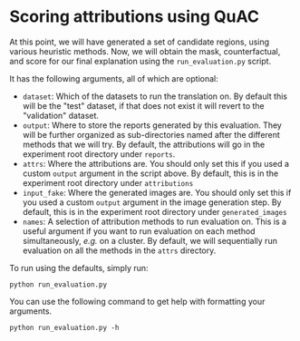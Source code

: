 # Scoring attributions using QuAC

At this point, we will have generated a set of candidate regions, using various heuristic methods. 
Now, we will obtain the mask, counterfactual, and score for our final explanation using the `run_evaluation.py` script.

It has the following arguments, all of which are optional:
- `dataset`: Which of the datasets to run the translation on. By default this will be the "test" dataset, if that does not exist it will revert to the "validation" dataset.
- `output`: Where to store the reports generated by this evaluation. They will be further organized as sub-directories named after the different methods that we will try. By default, the attributions will go in the experiment root directory under `reports`.
- `attrs`: Where the attributions are. You should only set this if you used a custom `output` argument in the script above. By default, this is in the experiment root directory under `attributions`
- `input_fake`: Where the generated images are. You should only set this if you used a custom `output` argument in the image generation step. By default, this is in the experiment root directory under `generated_images`
- `names`: A selection of attribution methods to run evaluation on. This is a useful argument if you want to run evaluation on each method simultaneously, *e.g.* on a cluster. By default, we will sequentially run evaluation on all the methods in the `attrs` directory.

To run using the defaults, simply run: 
```{code-block} bash
python run_evaluation.py
```

You can use the following command to get help with formatting your arguments.
```{code-block} bash
python run_evaluation.py -h
```